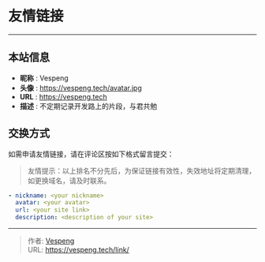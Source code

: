 # 友情链接


---

## 本站信息

- **昵称** : Vespeng
- **头像** : https://vespeng.tech/avatar.jpg
- **URL** : https://vespeng.tech
- **描述** : 不定期记录开发路上的片段，与君共勉

## 交换方式

如需申请友情链接，请在评论区按如下格式留言提交：

> 友情提示：以上排名不分先后，为保证链接有效性，失效地址将定期清理，如更换域名，请及时联系。

```yaml
- nickname: <your nickname>
  avatar: <your avatar>
  url: <your site link>
  description: <description of your site>
```


---

> 作者: [Vespeng](https://github.com/vespeng/)  
> URL: https://vespeng.tech/link/  

